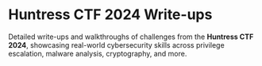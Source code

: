
# Huntress CTF 2024 Write-ups

Detailed write-ups and walkthroughs of challenges from the **Huntress CTF 2024**, showcasing real-world cybersecurity skills across privilege escalation, malware analysis, cryptography, and more. 

